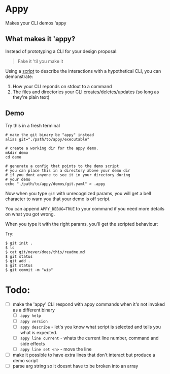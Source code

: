 # Appy

Makes your CLI demos 'appy

## What makes it 'appy?

Instead of prototyping a CLI for your design proposal:
> Fake it 'til you make it

Using a [script](./demos/git.yaml) to describe the interactions with a hypothetical CLI, you can demonstrate:
1. How your CLI reponds on stdout to a command
2. The files and directories your CLI creates/deletes/updates (so long as they're plain text)


## Demo

Try this in a fresh terminal

```
# make the git binary be "appy" instead
alias git="./path/to/appy/executable"

# create a working dir for the appy demo. 
mkdir demo
cd demo

# generate a config that points to the demo script
# you can place this in a directory above your demo dir
# if you dont anyone to see it in your directory during
# your demo
echo "./path/to/appy/demos/git.yaml" > .appy
```

Now when you type `git` with unrecognized params, you will get a bell character
to warn you that your demo is off script. 

You can append `APPY_DEBUG=TRUE` to your command if you need more details on what
you got wrong.

When you type it with the right params, you'll get the scripted behaviour:

Try:
```
$ git init .
$ ls 
$ cat git/never/does/this/readme.md
$ git status
$ git add .
$ git status
$ git commit -m "wip"
```

# Todo:
* [ ] make the 'appy' CLI respond with appy commands when it's not invoked as a different binary
    * [ ] `appy help`
    * [ ] `appy version`
    * [ ] `appy describe` - let's you know what script is selected and tells you what is expected.
    * [ ] `appy line current` - whats the current line number, command and side effects
    * [ ] `appy line set <n>` - move the line
* [ ] make it possible to have extra lines that don't interact but produce a demo script
* [ ] parse arg string so it doesnt have to be broken into an array
